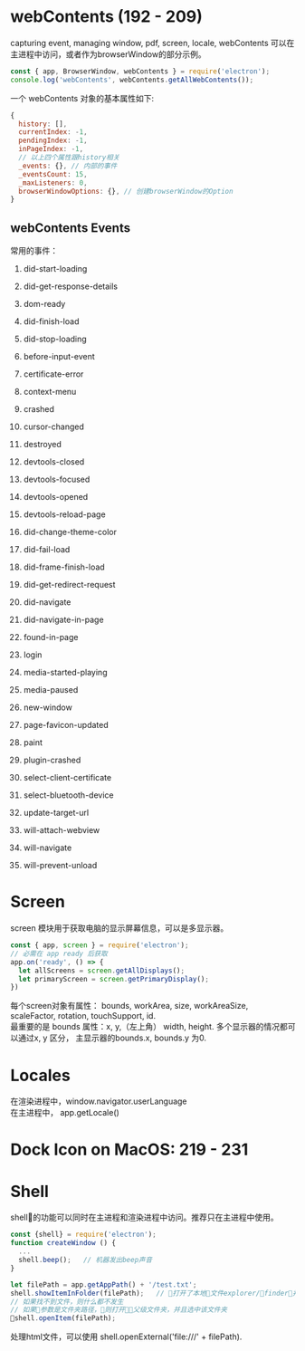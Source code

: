 # webContents (192 - 209)
capturing event, managing window, pdf, screen, locale, 
webContents 可以在主进程中访问，或者作为browserWindow的部分示例。 
```js
const { app, BrowserWindow, webContents } = require('electron');
console.log('webContents', webContents.getAllWebContents());
```
一个 webContents 对象的基本属性如下:
```js
{
  history: [],
  currentIndex: -1,
  pendingIndex: -1,
  inPageIndex: -1,
  // 以上四个属性跟history相关
  _events: {}, // 内部的事件
  _eventsCount: 15,
  _maxListeners: 0,
  browserWindowOptions: {}, // 创建browserWindow的Option
}

```
## webContents Events
常用的事件：  
1. did-start-loading
2. did-get-response-details
3. dom-ready
4. did-finish-load
5. did-stop-loading


1. before-input-event
2. certificate-error
3. context-menu
4. crashed
5. cursor-changed
6. destroyed
7. devtools-closed
8. devtools-focused
9. devtools-opened
10. devtools-reload-page
11. did-change-theme-color
12. did-fail-load
14. did-frame-finish-load
16. did-get-redirect-request
17. did-navigate
18. did-navigate-in-page
22. found-in-page
23. login
24. media-started-playing
25. media-paused
26. new-window
27. page-favicon-updated
28. paint
29. plugin-crashed
30. select-client-certificate
31. select-bluetooth-device
32. update-target-url
33. will-attach-webview
34. will-navigate
35. will-prevent-unload





# Screen 
screen 模块用于获取电脑的显示屏幕信息，可以是多显示器。
```js
const { app, screen } = require('electron');
// 必需在 app ready 后获取
app.on('ready', () => {
  let allScreens = screen.getAllDisplays();
  let primaryScreen = screen.getPrimaryDisplay();
})
```
每个screen对象有属性： bounds, workArea, size, workAreaSize, scaleFactor, rotation, touchSupport, id.   
最重要的是 bounds 属性：x, y,（左上角） width, height. 
多个显示器的情况都可以通过x, y 区分， 主显示器的bounds.x, bounds.y 为0.

# Locales 
在渲染进程中，window.navigator.userLanguage   
在主进程中， app.getLocale()   

# Dock Icon on MacOS: 219 - 231



# Shell
shell的功能可以同时在主进程和渲染进程中访问。推荐只在主进程中使用。
```js
const {shell} = require('electron');
function createWindow () {
  ...
  shell.beep();   // 机器发出beep声音
}

let filePath = app.getAppPath() + '/test.txt';
shell.showItemInFolder(filePath);   // 打开了本地文件explorer/finder，并且选中该文件
// 如果找不到文件，则什么都不发生
// 如果参数是文件夹路径，则打开父级文件夹，并且选中该文件夹
shell.openItem(filePath);
```
处理html文件，可以使用 shell.openExternal('file:///' + filePath).

